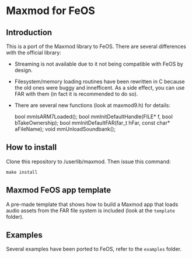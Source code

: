 Maxmod for FeOS
===============

Introduction
------------

This is a port of the Maxmod library to FeOS. There are several differences with the official library:

- Streaming is not available due to it not being compatible with FeOS by design.
- Filesystem/memory loading routines have been rewritten in C because the old ones were buggy and innefficent. As a side effect, you can use FAR with them (in fact it is recommended to do so).
- There are several new functions (look at maxmod9.h) for details:

	bool mmIsARM7Loaded();
	bool mmInitDefaultHandle(FILE* f, bool bTakeOwnership);
	bool mmInitDefaultFAR(far_t hFar, const char* aFileName);
	void mmUnloadSoundbank();

How to install
--------------

Clone this repository to <FeOSSDK>/userlib/maxmod. Then issue this command:

	make install

Maxmod FeOS app template
------------------------

A pre-made template that shows how to build a Maxmod app that loads audio assets from the FAR file system is included (look at the `template` folder).

Examples
--------

Several examples have been ported to FeOS, refer to the `examples` folder.
